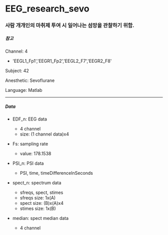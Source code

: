 # EEG_research_sevo

### 사람 개개인의 마취제 투여 시 일어나는 섬망을 관찰하기 위함. 

##### 참고
Channel: 4
- 'EEGL1_Fp1','EEGR1_Fp2','EEGL2_F7','EEGR2_F8'

Subject: 42

Anesthetic: Sevoflurane

Language: Matlab

---

##### Data
- EDF_n: EEG data
  - 4 channel
  - size: (1 channel data)x4

- Fs: sampling rate
  - value: 178.1538

- PSI_n: PSI data
  - PSI, time, timeDifferenceInSeconds
    
- spect_n: spectrum data
  - sfreqs, spect, stimes
  - sfreqs size: 1x(A)
  - spect size: (B)x(A)x4
  - stimes size: 1x(B)

- median: spect median data
  - 4 channel
